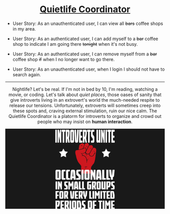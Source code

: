 <div style="text-align: center;">

  # [Quietlife Coordinator](https://www.freecodecamp.com/challenges/build-a-nightlife-coordination-app)

</div>

* User Story: As an unauthenticated user, I can view all ~~bars~~ coffee shops in my area.

* User Story: As an authenticated user, I can add myself to a ~~bar~~ coffee shop to indicate I am going there ~~tonight~~ when it's not busy.

* User Story: As an authenticated user, I can remove myself from a ~~bar~~ coffee shop ~~if~~ when I no longer want to go there.

* User Story: As an unauthenticated user, when I login I should not have to search again.

---

<div style="text-align: center;">

Nightlife? Let's be real.  If I'm not in bed by 10, I'm reading, watching a movie, or coding.  Let's talk about _quiet places_, those oases of sanity that give introverts living in an extrovert's world the much-needed respite to release our tensions.  Unfortunately, extroverts will sometimes creep into these spots and, craving external stimulation, ruin our nice calm.  The Quietlife Coordinator is a platorm for introverts to organize and crowd out people who may insist on **human interaction**.


!["Introverts unite!  Occasionally, in small groups, for limited periods of time"](69761_0.jpg )


</div>
